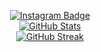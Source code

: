 <p align="center">
  <a href="https://instagram.com/pahril_15">
    <img src="https://img.shields.io/badge/Instagram-%23E4405F.svg?style=for-the-badge&logo=Instagram&logoColor=white" alt="Instagram Badge" />
  </a>
  <br>
  <a href="https://github.com/visoredkon">
    <img src="https://github-readme-stats.vercel.app/api?username=visoredkon&count_private=true&show_icons=true&theme=dracula" alt="GitHub Stats" />
  </a>
  <br>
  <a href="https://github.com/visoredkon">
    <img src="https://github-readme-streak-stats.herokuapp.com/?user=visoredkon&theme=dracula" alt="GitHub Streak" />
  </a>
</p>
